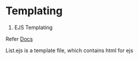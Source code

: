# Templating

1. EJS Templating

Refer [Docs](https://ejs.co/#docs)

List.ejs is a template file, which contains html for ejs
